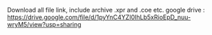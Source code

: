 Download all file link, include archive .xpr and .coe etc.
google drive : https://drive.google.com/file/d/1pyYnC4YZI0IhLb5xRioEpD_nuu-wryM5/view?usp=sharing
